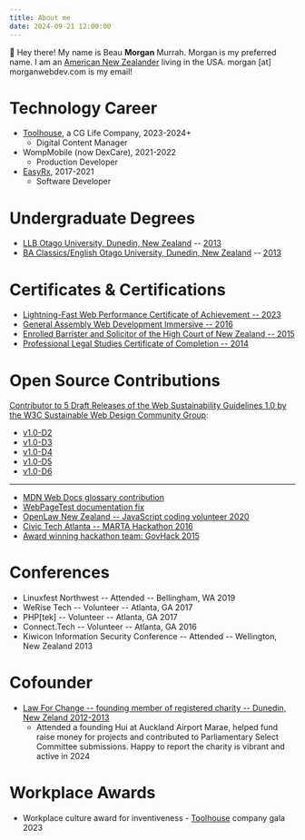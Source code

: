 ```yaml
---
title: About me
date: 2024-09-21 12:00:00
---
```


👋 Hey there! My name is Beau **Morgan** Murrah. Morgan is my preferred name. I am an [American New Zealander](https://en.wikipedia.org/wiki/American_New_Zealanders) living in the USA. morgan [at] morganwebdev.com is my email!

# Technology Career

* [Toolhouse](https://toolhouse.com/), a CG Life Company, 2023-2024+
  * Digital Content Manager
* WompMobile (now DexCare), 2021-2022
  * Production Developer
* [EasyRx](https://easyrxcloud.com/), 2017-2021
  * Software Developer

# Undergraduate Degrees
* [LLB Otago University, Dunedin, New Zealand](https://www.otago.ac.nz/courses/qualifications/llb) -- [2013](https://www.odt.co.nz/news/dunedin/university-otago-graduands-december-14-2013)
* [BA Classics/English Otago University, Dunedin, New Zealand](https://www.otago.ac.nz/courses/subjects/clas) -- [2013](https://www.odt.co.nz/news/dunedin/university-otago-graduation-17-august-2013-%E2%80%93-3pm-ceremony)

# Certificates & Certifications

* [Lightning-Fast Web Performance Certificate of Achievement -- 2023](/img/Morgan-Murrah-lightning-fast-web-performance.png)
* [General Assembly Web Development Immersive -- 2016](/certiificate-of-completion-beau-morgan-murrah.pdf)
* [Enrolled Barrister and Solicitor of the High Court of New Zealand -- 2015](https://www.lawsociety.org.nz/starting-as-a-lawyer/admitted-but-no-practising-certificate/)
* [Professional Legal Studies Certificate of Completion -- 2014](https://www.collaw.ac.nz/)


# Open Source Contributions

[Contributor to 5 Draft Releases of the Web Sustainability Guidelines 1.0 by the W3C Sustainable Web Design Community Group](https://github.com/w3c/sustyweb/issues?q=is%3Aissue+author%3Aairbr+is%3Aclosed+):
* [v1.0-D2](https://github.com/w3c/sustyweb/releases/tag/v1.0-D2)
* [v1.0-D3](https://github.com/w3c/sustyweb/releases/tag/v1.0-D3)
* [v1.0-D4](https://github.com/w3c/sustyweb/releases/tag/v1.0-D4)
* [v1.0-D5](https://github.com/w3c/sustyweb/releases/tag/v1.0-D5)
* [v1.0-D6](https://github.com/w3c/sustyweb/releases/tag/v1.0-D6)

---

* [MDN Web Docs glossary contribution](https://github.com/mdn/content/pull/24346#issuecomment-1493051463)
* [WebPageTest documentation fix](https://github.com/WPO-Foundation/webpagetest-docs/pull/81)
* [OpenLaw New Zealand -- JavaScript coding volunteer 2020](https://www.openlaw.nz/)
* [Civic Tech Atlanta -- MARTA Hackathon 2016](https://www.civictechatlanta.org/)
* [Award winning hackathon team: GovHack 2015](https://www.odt.co.nz/news/dunedin/dunedin-website-team-wins-nationwide-competition)

# Conferences 

* Linuxfest Northwest -- Attended -- Bellingham, WA 2019
* WeRise Tech -- Volunteer -- Atlanta, GA 2017
* PHP\[tek\] -- Volunteer -- Atlanta, GA 2017
* Connect.Tech -- Volunteer -- Atlanta, GA 2016
* Kiwicon Information Security Conference -- Attended -- Wellington, New Zealand 2013

# Cofounder

* [Law For Change -- founding member of registered charity -- Dunedin, New Zeland 2012-2013](https://www.lawforchange.co.nz/)
  * Attended a founding Hui at Auckland Airport Marae, helped fund raise money for projects and contributed to Parliamentary Select Committee submissions. Happy to report the charity is vibrant and active in 2024

# Workplace Awards

* Workplace culture award for inventiveness - [Toolhouse](https://toolhouse.com) company gala 2023

